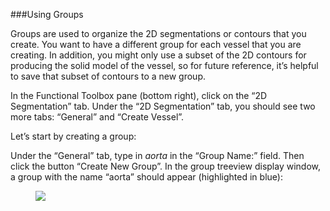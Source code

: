 ###Using Groups

Groups are used to organize the 2D segmentations or contours that you create.  You want to have a different group for each vessel that you are creating.  In addition, you might only use a subset of the 2D contours for producing the solid model of the vessel, so for future reference, it’s helpful to save that subset of contours to a new group.

In the Functional Toolbox pane (bottom right), click on the “2D Segmentation” tab. Under the “2D Segmentation” tab, you should see two more tabs: “General” and “Create Vessel”.

Let’s start by creating a group:
 
Under the “General” tab, type in *aorta* in the “Group Name:” field. Then click the button “Create New Group”. In the group treeview display window, a group with the name “aorta” should appear (highlighted in blue):

<figure>
  <img class="svImg svImgXl"  src="documentation/modeling/imgs/segmentation/using_groups/1.jpg"> 
  <figcaption class="svCaption" ></figcaption>
</figure>
